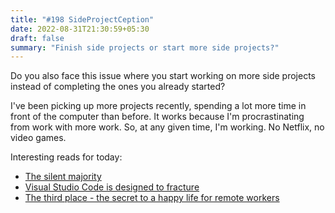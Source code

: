 ```yaml
---
title: "#198 SideProjectCeption"
date: 2022-08-31T21:30:59+05:30
draft: false
summary: "Finish side projects or start more side projects?"
---
```


Do you also face this issue where you start working on more side projects instead of completing the ones you already started?

I've been picking up more projects recently, spending a lot more time in front of the computer than before. It works because I'm procrastinating from work with more work. So, at any given time, I'm working. No Netflix, no video games.

Interesting reads for today:

- [The silent majority](https://vadimkravcenko.com/shorts/the-silent-majority/)
- [Visual Studio Code is designed to fracture](https://ghuntley.com/fracture/)
- [The third place - the secret to a happy life for remote workers](https://mikebifulco.com/posts/remote-work-and-the-third-place)
